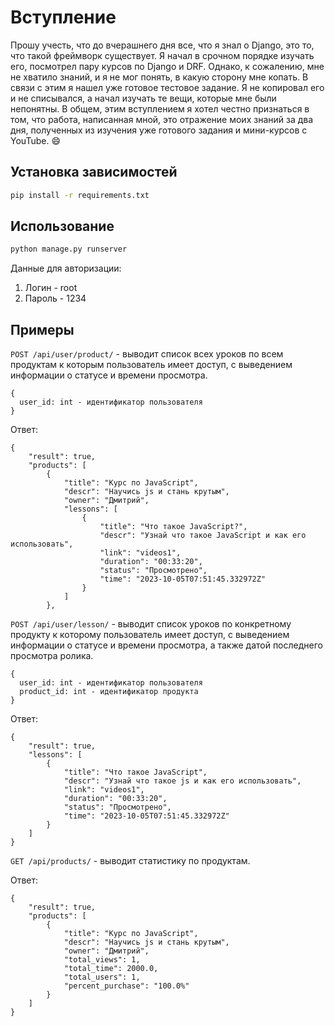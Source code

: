 # Вступление
Прошу учесть, что до вчерашнего дня все, что я знал о Django, это то, что такой фреймворк существует. Я начал в срочном порядке изучать его, посмотрел пару курсов по Django и DRF. Однако, к сожалению, мне не хватило знаний, и я не мог понять, в какую сторону мне копать. В связи с этим я нашел уже готовое тестовое задание. Я не копировал его и не списывался, а начал изучать те вещи, которые мне были непонятны. В общем, этим вступлением я хотел честно признаться в том, что работа, написанная мной, это отражение моих знаний за два дня, полученных из изучения уже готового задания и мини-курсов с YouTube. 😄

## Установка зависимостей

```sh
pip install -r requirements.txt
```

## Использование

```sh
python manage.py runserver
```
Данные для авторизации:
1. Логин - root
2. Пароль - 1234

## Примеры

`POST /api/user/product/` - выводит список всех уроков по всем продуктам к которым пользователь имеет доступ, с выведением информации о статусе и времени просмотра.

```
{
  user_id: int - идентификатор пользователя
}
```

Ответ:

```
{
    "result": true,
    "products": [
        {
            "title": "Курс по JavaScript",
            "descr": "Научись js и стань крутым",
            "owner": "Дмитрий",
            "lessons": [
                {
                    "title": "Что такое JavaScript?",
                    "descr": "Узнай что такое JavaScript и как его использовать",
                    "link": "videos1",
                    "duration": "00:33:20",
                    "status": "Просмотрено",
                    "time": "2023-10-05T07:51:45.332972Z"
                }
            ]
        },
```
`POST /api/user/lesson/` - выводит список уроков по конкретному продукту к которому пользователь имеет доступ, с выведением информации о статусе и времени просмотра, а также датой последнего просмотра ролика.

```
{
  user_id: int - идентификатор пользователя
  product_id: int - идентификатор продукта
}
```
Ответ:

```
{
    "result": true,
    "lessons": [
        {
            "title": "Что такое JavaScript",
            "descr": "Узнай что такое js и как его использовать",
            "link": "videos1",
            "duration": "00:33:20",
            "status": "Просмотрено",
            "time": "2023-10-05T07:51:45.332972Z"
        }
    ]
}
```

`GET /api/products/` - выводит статистику по продуктам.

Ответ:

```
{
    "result": true,
    "products": [
        {
            "title": "Курс по JavaScript",
            "descr": "Научись js и стань крутым",
            "owner": "Дмитрий",
            "total_views": 1,
            "total_time": 2000.0,
            "total_users": 1,
            "percent_purchase": "100.0%"
        }
    ]
}
```
